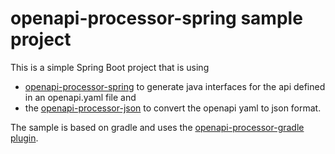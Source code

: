 # openapi-processor-spring sample project
 
This is a simple Spring Boot project that is using 
* [openapi-processor-spring][oap-spring] to
generate java interfaces for the api defined in an openapi.yaml file and
* the [openapi-processor-json][oap-json] to convert the openapi yaml to json format. 


The sample is based on gradle and uses the [openapi-processor-gradle plugin][oap-gradle].

[oap-spring]: https://hauner.github.io/openapi-processor-spring/
[oap-json]: https://hauner.github.io/openapi-processor-json/
[oap-gradle]: https://github.com/hauner/openapi-processor-gradle
